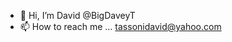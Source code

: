 - 👋 Hi, I’m David @BigDaveyT
- 📫 How to reach me ... tassonidavid@yahoo.com

<!---
BigDaveyT/BigDaveyT is a ✨ special ✨ repository because its `README.md` (this file) appears on your GitHub profile.
You can click the Preview link to take a look at your changes.
--->
